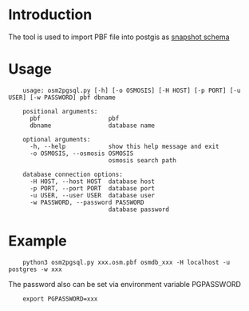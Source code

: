 # Introduction
The tool is used to import PBF file into postgis as [snapshot schema](https://wiki.openstreetmap.org/wiki/Osmosis/Detailed_Usage_0.48#PostGIS_Tasks_.28Snapshot_Schema.29)

# Usage
```shell script
    usage: osm2pgsql.py [-h] [-o OSMOSIS] [-H HOST] [-p PORT] [-u USER] [-w PASSWORD] pbf dbname

    positional arguments:
      pbf                   pbf
      dbname                database name
    
    optional arguments:
      -h, --help            show this help message and exit
      -o OSMOSIS, --osmosis OSMOSIS
                            osmosis search path
    
    database connection options:
      -H HOST, --host HOST  database host
      -p PORT, --port PORT  database port
      -u USER, --user USER  database user
      -w PASSWORD, --password PASSWORD
                            database password
```


# Example
```shell script
    python3 osm2pgsql.py xxx.osm.pbf osmdb_xxx -H localhost -u postgres -w xxx
```
The password also can be set via environment variable PGPASSWORD 
```shell script
    export PGPASSWORD=xxx
```
